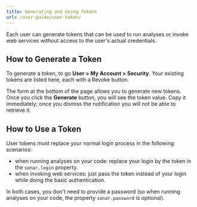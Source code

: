 ```yaml
---
title: Generating and Using Tokens
url: /user-guide/user-token/
---
```


Each user can generate tokens that can be used to run analyses or invoke web services without access to the user's actual credentials.

## How to Generate a Token

To generate a token, to go **User > My Account > Security**. Your existing tokens are listed here, each with a Revoke button.

The form at the bottom of the page allows you to generate new tokens. Once you click the **Generate** button, you will see the token value. Copy it immediately; once you dismiss the notification you will not be able to retrieve it.

## How to Use a Token

User tokens must replace your normal login process in the following scenarios:

* when running analyses on your code: replace your login by the token in the `sonar.login` property. 
* when invoking web services: just pass the token instead of your login while doing the basic authentication.

In both cases, you don't need to provide a password (so when running analyses on your code, the property `sonar.password` is optional).